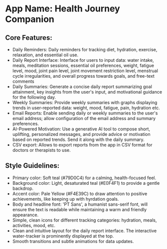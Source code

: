 # **App Name**: Health Journey Companion

## Core Features:

- Daily Reminders: Daily reminders for tracking diet, hydration, exercise, relaxation, and essential oil use.
- Daily Report Interface: Interface for users to input data: water intake, meals, meditation sessions, essential oil preferences, weight, fatigue level, mood, joint pain level, joint movement restriction level, menstrual cycle irregularities, and overall progress towards goals, and free-text comments
- Daily Summaries: Generate a concise daily report summarizing goal attainment, key insights from the user's input, and motivational guidance for the following day.
- Weekly Summaries: Provide weekly summaries with graphs displaying trends in user-reported data: weight, mood, fatigue, pain, hydration etc.
- Email Reports: Enable sending daily or weekly summaries to the user's email address; allow configuration of the email address and summary preferences.
- AI-Powered Motivation: Use a generative AI tool to compose short, uplifting, personalized messages, and provide advice or motivation based on reported trends. Send it along with the daily summary.
- CSV export: Allows to export reports from the app in CSV format for doctors or therapists to use.

## Style Guidelines:

- Primary color: Soft teal (#79D0C4) for a calming, health-focused feel.
- Background color: Light, desaturated teal (#E0F4F1) to provide a gentle backdrop.
- Accent color: Pale Yellow (#F4E39C) to draw attention to positive achievements, like keeping up with hyrdation goals.
- Body and headline font: 'PT Sans', a humanist sans-serif font, will ensure the text is readable while maintaining a warm and friendly appearance.
- Simple, clean icons for different tracking categories: hydration, meals, activities, mood, etc.
- Clean and intuitive layout for the daily report interface. The interactive water-tracker is prominently displayed at the top.
- Smooth transitions and subtle animations for data updates.
